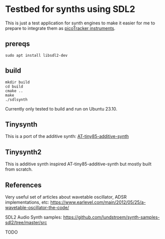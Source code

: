 # Testbed for synths using SDL2

This is just a test application for synth engines to make it easier for me to prepare to integrate them as [picoTracker instruments](https://github.com/democloid/picoTracker/).

## prereqs

```
sudo apt install libsdl2-dev
```

## build

```
mkdir build
cd build
cmake ..
make
./sdlsynth
```

Currently only tested to build and run on Ubuntu 23.10.

## Tinysynth

This is a port of the additive synth: [AT-tiny85-additive-synth](https://github.com/jsvader/AT-tiny85-additive-synth)

## Tinysynth2

This is additive synth inspired AT-tiny85-additive-synth but mostly built from scratch.

## References

Very useful set of articles about wavetable oscillator, ADSR implementations, etc:
https://www.earlevel.com/main/2012/05/25/a-wavetable-oscillator-the-code/

SDL2 Audio Synth samples:
https://github.com/lundstroem/synth-samples-sdl2/tree/master/src


TODO